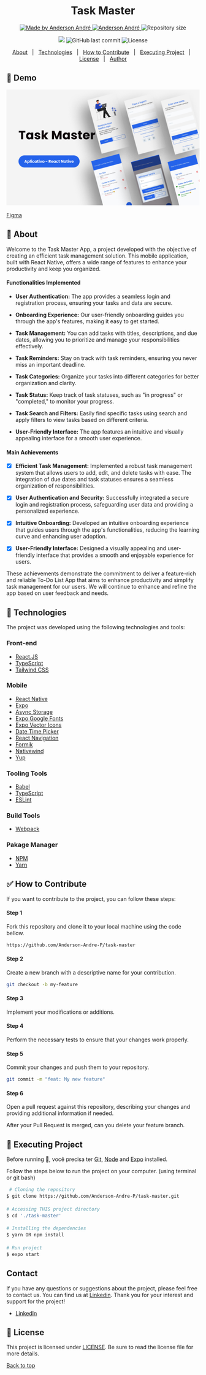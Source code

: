 <!---
Titulo: Modelo de README
Nome do repositório: task-master
Data do upload: 15.07.23
Cor do badge: 5965e0
-->

<h1 align="center">Task Master</h1>

<p align="center">
  <a href="https://github.com/Anderson-Andre-P/task-master">
    <img alt="Made by Anderson André" src="https://img.shields.io/badge/-Github-5965e0?style=for-the-badge&logo=Github&logoColor=white&link=https://github.com/Anderson-Andre-P" />
  </a>
  <a href="https://www.linkedin.com/in/anderson-andre-pereira/">
      <img alt="Anderson André" src="https://img.shields.io/badge/-Anderson%20André-5965e0?style=for-the-badge&logo=Linkedin&logoColor=white" />
   </a>
  <img alt="Repository size" src="https://img.shields.io/github/repo-size/Anderson-Andre-P/task-master?style=for-the-badge&label=Repo%20Size:&labelColor=5965e0&color=5965e0">
  </p>

  <p align="center">
    <img src="https://img.shields.io/badge/task_master-15.07.23-5965e0?style=for-the-badge&labelColor=5965e0">
    <img alt="GitHub last commit" src="https://img.shields.io/github/last-commit/Anderson-Andre-P/task-master?style=for-the-badge&label=last%20commit:&labelColor=5965e0&color=5965e0">
    <img alt="License" src="https://img.shields.io/badge/license-MIT-5965e0?style=for-the-badge&labelColor=5965e0&color=5965e0">
</p>

<p align="center">
  <a href="#dart-about">About</a> &#xa0; | &#xa0; 
  <a href="#rocket-technologies">Technologies</a> &#xa0; | &#xa0;
  <a href="#white_check_mark-how-to-contribute">How to Contribute</a> &#xa0; | &#xa0;
  <a href="#checkered_flag-executing-project">Executing Project</a> &#xa0; | &#xa0;
  <a href="#memo-license">License</a> &#xa0; | &#xa0;
  <a href="https://github.com/Anderson-Andre-P" target="_blank">Author</a>
</p>

## :link: Demo

![Demo](/Thumbnail.png)

[Figma](https://www.figma.com/file/7hPexVMKx5ZPevRnVcKVlh/Task-Master?type=design&node-id=19%3A3&mode=design&t=7POHmtOTrUIoyqvA-1)

## :dart: About

Welcome to the Task Master App, a project developed with the objective of creating an efficient task management solution. This mobile application, built with React Native, offers a wide range of features to enhance your productivity and keep you organized.

#### Functionalities Implemented

- **User Authentication:** The app provides a seamless login and registration process, ensuring your tasks and data are secure.

- **Onboarding Experience:** Our user-friendly onboarding guides you through the app's features, making it easy to get started.

- **Task Management:** You can add tasks with titles, descriptions, and due dates, allowing you to prioritize and manage your responsibilities effectively.

- **Task Reminders:** Stay on track with task reminders, ensuring you never miss an important deadline.

- **Task Categories:** Organize your tasks into different categories for better organization and clarity.

- **Task Status:** Keep track of task statuses, such as "in progress" or "completed," to monitor your progress.

- **Task Search and Filters:** Easily find specific tasks using search and apply filters to view tasks based on different criteria.

- **User-Friendly Interface:** The app features an intuitive and visually appealing interface for a smooth user experience.

#### Main Achievements

- [x] **Efficient Task Management:** Implemented a robust task management system that allows users to add, edit, and delete tasks with ease. The integration of due dates and task statuses ensures a seamless organization of responsibilities.

- [x] **User Authentication and Security:** Successfully integrated a secure login and registration process, safeguarding user data and providing a personalized experience.

- [x] **Intuitive Onboarding:** Developed an intuitive onboarding experience that guides users through the app's functionalities, reducing the learning curve and enhancing user adoption.

- [x] **User-Friendly Interface:** Designed a visually appealing and user-friendly interface that provides a smooth and enjoyable experience for users.

These achievements demonstrate the commitment to deliver a feature-rich and reliable To-Do List App that aims to enhance productivity and simplify task management for our users. We will continue to enhance and refine the app based on user feedback and needs.

## :rocket: Technologies

The project was developed using the following technologies and tools:

### Front-end

- [React.JS](https://pt-br.reactjs.org/)
- [TypeScript](https://www.typescriptlang.org/)
- [Tailwind CSS](https://tailwindcss.com/)

### Mobile

- [React Native](https://reactnative.dev/)
- [Expo](https://expo.dev/)
- [Async Storage](https://www.npmjs.com/package/@react-native-async-storage/async-storage)
- [Expo Google Fonts](https://docs.expo.dev/develop/user-interface/fonts/)
- [Expo Vector Icons](https://icons.expo.fyi/Index)
- [Date Time Picker](https://github.com/react-native-datetimepicker/datetimepicker)
- [React Navigation](https://reactnavigation.org/)
- [Formik](https://formik.org/)
- [Nativewind](https://www.nativewind.dev/)
- [Yup](https://www.npmjs.com/package/yup)

### Tooling Tools

- [Babel](https://babeljs.io/)
- [TypeScript](https://www.typescriptlang.org/)
- [ESLint](https://eslint.org/)

### Build Tools

- [Webpack](https://webpack.js.org/)

### Pakage Manager

- [NPM](https://www.npmjs.com/)
- [Yarn](https://yarnpkg.com/)

## :white_check_mark: How to Contribute

If you want to contribute to the project, you can follow these steps:

#### Step 1

Fork this repository and clone it to your local machine using the code bellow.

```bash
https://github.com/Anderson-Andre-P/task-master
```

#### Step 2

Create a new branch with a descriptive name for your contribution.

```bash
git checkout -b my-feature
```

#### Step 3

Implement your modifications or additions.

#### Step 4

Perform the necessary tests to ensure that your changes work properly.

#### Step 5

Commit your changes and push them to your repository.

```bash
git commit -m "feat: My new feature"
```

#### Step 6

Open a pull request against this repository, describing your changes and providing additional information if needed.

After your Pull Request is merged, can you delete your feature branch.

## :checkered_flag: Executing Project

Before running :checkered_flag:, você precisa ter [Git](https://git-scm.com), [Node](https://nodejs.org/en/) and [Expo](https://expo.dev/) installed.

Follow the steps below to run the project on your computer. (using terminal or git bash)

```bash
 # Cloning the repository
$ git clone https://github.com/Anderson-Andre-P/task-master.git

# Accessing THIS project directory
$ cd './task-master'

# Installing the dependencies
$ yarn OR npm install

# Run project
$ expo start
```

<!-- You can see how the application looks in its web version <a href="https://genuine-pika-26f547.netlify.app/">clicking here</a> -->

## Contact

If you have any questions or suggestions about the project, please feel free to contact us. You can find us at [Linkedin](https://www.linkedin.com/in/anderson-andre-pereira/). Thank you for your interest and support for the project!

- [LinkedIn](https://www.linkedin.com/in/anderson-andre-pereira/)

<!-- &#xa0; -->

## :memo: License

This project is licensed under [LICENSE](LICENSE.md). Be sure to read the license file for more details.

<a href="#top">Back to top</a>
